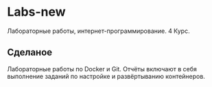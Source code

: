 # Labs-new
Лабораторные работы, интернет-программирование. 4 Курс. 
## Сделаное
Лабораторные работы по Docker и Git. Отчёты включают в себя выполнение заданий по настройке и развёртыванию контейнеров. 
